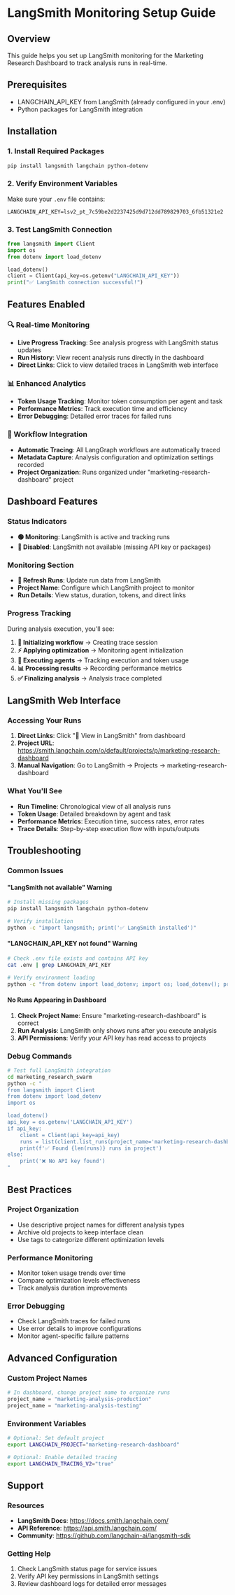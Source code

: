 # LangSmith Monitoring Setup Guide

## Overview
This guide helps you set up LangSmith monitoring for the Marketing Research Dashboard to track analysis runs in real-time.

## Prerequisites
- LANGCHAIN_API_KEY from LangSmith (already configured in your .env)
- Python packages for LangSmith integration

## Installation

### 1. Install Required Packages
```bash
pip install langsmith langchain python-dotenv
```

### 2. Verify Environment Variables
Make sure your `.env` file contains:
```
LANGCHAIN_API_KEY=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
```

### 3. Test LangSmith Connection
```python
from langsmith import Client
import os
from dotenv import load_dotenv

load_dotenv()
client = Client(api_key=os.getenv("LANGCHAIN_API_KEY"))
print("✅ LangSmith connection successful!")
```

## Features Enabled

### 🔍 Real-time Monitoring
- **Live Progress Tracking**: See analysis progress with LangSmith status updates
- **Run History**: View recent analysis runs directly in the dashboard
- **Direct Links**: Click to view detailed traces in LangSmith web interface

### 📊 Enhanced Analytics
- **Token Usage Tracking**: Monitor token consumption per agent and task
- **Performance Metrics**: Track execution time and efficiency
- **Error Debugging**: Detailed error traces for failed runs

### 🚀 Workflow Integration
- **Automatic Tracing**: All LangGraph workflows are automatically traced
- **Metadata Capture**: Analysis configuration and optimization settings recorded
- **Project Organization**: Runs organized under "marketing-research-dashboard" project

## Dashboard Features

### Status Indicators
- **🟢 Monitoring**: LangSmith is active and tracking runs
- **🔴 Disabled**: LangSmith not available (missing API key or packages)

### Monitoring Section
- **🔄 Refresh Runs**: Update run data from LangSmith
- **Project Name**: Configure which LangSmith project to monitor
- **Run Details**: View status, duration, tokens, and direct links

### Progress Tracking
During analysis execution, you'll see:
1. **🔧 Initializing workflow** → Creating trace session
2. **⚡ Applying optimization** → Monitoring agent initialization
3. **🤖 Executing agents** → Tracking execution and token usage
4. **📊 Processing results** → Recording performance metrics
5. **✅ Finalizing analysis** → Analysis trace completed

## LangSmith Web Interface

### Accessing Your Runs
1. **Direct Links**: Click "🔗 View in LangSmith" from dashboard
2. **Project URL**: https://smith.langchain.com/o/default/projects/p/marketing-research-dashboard
3. **Manual Navigation**: Go to LangSmith → Projects → marketing-research-dashboard

### What You'll See
- **Run Timeline**: Chronological view of all analysis runs
- **Token Usage**: Detailed breakdown by agent and task
- **Performance Metrics**: Execution time, success rates, error rates
- **Trace Details**: Step-by-step execution flow with inputs/outputs

## Troubleshooting

### Common Issues

#### "LangSmith not available" Warning
```bash
# Install missing packages
pip install langsmith langchain python-dotenv

# Verify installation
python -c "import langsmith; print('✅ LangSmith installed')"
```

#### "LANGCHAIN_API_KEY not found" Warning
```bash
# Check .env file exists and contains API key
cat .env | grep LANGCHAIN_API_KEY

# Verify environment loading
python -c "from dotenv import load_dotenv; import os; load_dotenv(); print(os.getenv('LANGCHAIN_API_KEY'))"
```

#### No Runs Appearing in Dashboard
1. **Check Project Name**: Ensure "marketing-research-dashboard" is correct
2. **Run Analysis**: LangSmith only shows runs after you execute analysis
3. **API Permissions**: Verify your API key has read access to projects

### Debug Commands
```bash
# Test full LangSmith integration
cd marketing_research_swarm
python -c "
from langsmith import Client
from dotenv import load_dotenv
import os

load_dotenv()
api_key = os.getenv('LANGCHAIN_API_KEY')
if api_key:
    client = Client(api_key=api_key)
    runs = list(client.list_runs(project_name='marketing-research-dashboard', limit=5))
    print(f'✅ Found {len(runs)} runs in project')
else:
    print('❌ No API key found')
"
```

## Best Practices

### Project Organization
- Use descriptive project names for different analysis types
- Archive old projects to keep interface clean
- Use tags to categorize different optimization levels

### Performance Monitoring
- Monitor token usage trends over time
- Compare optimization levels effectiveness
- Track analysis duration improvements

### Error Debugging
- Check LangSmith traces for failed runs
- Use error details to improve configurations
- Monitor agent-specific failure patterns

## Advanced Configuration

### Custom Project Names
```python
# In dashboard, change project name to organize runs
project_name = "marketing-analysis-production"
project_name = "marketing-analysis-testing"
```

### Environment Variables
```bash
# Optional: Set default project
export LANGCHAIN_PROJECT="marketing-research-dashboard"

# Optional: Enable detailed tracing
export LANGCHAIN_TRACING_V2="true"
```

## Support

### Resources
- **LangSmith Docs**: https://docs.smith.langchain.com/
- **API Reference**: https://api.smith.langchain.com/
- **Community**: https://github.com/langchain-ai/langsmith-sdk

### Getting Help
1. Check LangSmith status page for service issues
2. Verify API key permissions in LangSmith settings
3. Review dashboard logs for detailed error messages